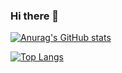 ### Hi there 👋

[![Anurag's GitHub stats](https://github-readme-stats.vercel.app/api?username=kurudrive)](https://github.com/anuraghazra/github-readme-stats)

[![Top Langs](https://github-readme-stats.vercel.app/api/top-langs/?username=kurudrive)](https://github.com/anuraghazra/github-readme-stats)

<!--
**kurudrive/kurudrive** is a ✨ _special_ ✨ repository because its `README.md` (this file) appears on your GitHub profile.

Here are some ideas to get you started:

- 🔭 I’m currently working on ...
- 🌱 I’m currently learning ...
- 👯 I’m looking to collaborate on ...
- 🤔 I’m looking for help with ...
- 💬 Ask me about ...
- 📫 How to reach me: ...
- 😄 Pronouns: ...
- ⚡ Fun fact: ...
-->
